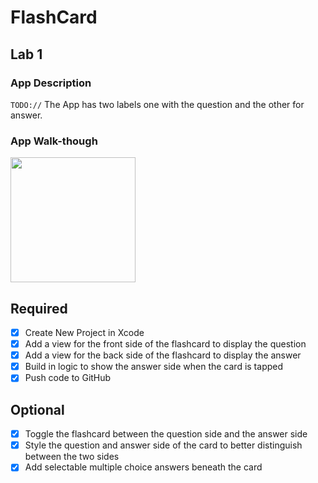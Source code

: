 # FlashCard

## Lab 1

### App Description
`TODO://` The App has two labels one with the question and the other for answer.

### App Walk-though
<img src="https://recordit.co/4hBUtwF7CK" width="200">

## Required
- [x] Create New Project in Xcode
- [x] Add a view for the front side of the flashcard to display the question
- [x] Add a view for the back side of the flashcard to display the answer
- [x] Build in logic to show the answer side when the card is tapped
- [x] Push code to GitHub
## Optional
- [X] Toggle the flashcard between the question side and the answer side
- [x] Style the question and answer side of the card to better distinguish between the two sides
- [x] Add selectable multiple choice answers beneath the card
